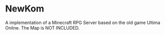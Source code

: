 # NewKom

A implementation of a Minecraft RPG Server based on the old game Ultima Online. The Map is NOT INCLUDED.
